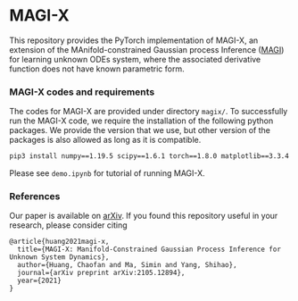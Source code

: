 # MAGI-X

This repository provides the PyTorch implementation of MAGI-X, an extension of the MAnifold-constrained Gaussian process Inference ([MAGI][1]) for learning unknown ODEs system, where the associated derivative function does not have known parametric form. 

### MAGI-X codes and requirements
The codes for MAGI-X are provided under directory ```magix/```. To successfully run the MAGI-X code, we require the installation of the following python packages. We provide the version that we use, but other version of the packages is also allowed as long as it is compatible.

```sh
pip3 install numpy==1.19.5 scipy==1.6.1 torch==1.8.0 matplotlib==3.3.4
```

Please see ```demo.ipynb``` for tutorial of running MAGI-X.

### References

Our paper is available on [arXiv][2]. If you found this repository useful in your research, please consider citing

```
@article{huang2021magi-x,
  title={MAGI-X: Manifold-Constrained Gaussian Process Inference for Unknown System Dynamics},
  author={Huang, Chaofan and Ma, Simin and Yang, Shihao},
  journal={arXiv preprint arXiv:2105.12894},
  year={2021}
}
```

[1]: https://www.pnas.org/content/118/15/e2020397118.short
[2]: https://arxiv.org/abs/2105.12894
